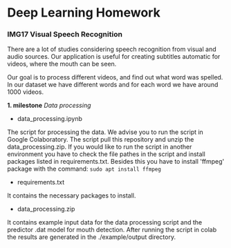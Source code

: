 # Deep Learning Homework
### IMG17 Visual Speech Recognition

There are a lot of studies considering speech recognition from visual and audio sources. Our application is useful for creating subtitles automatic for videos, where the mouth can be seen.

Our goal is to process different videos, and find out what word was spelled. In our dataset we have different words and for each word we have around 1000 videos.

**1. milestone**
*Data processing*

* data_processing.ipynb

The script for processing the data. We advise you to run the script in Google Colaboratory. The script pull this repository and unzip the data_processing.zip.
If you would like to run the script in another environment you have to check the file pathes in the script and install packages listed in requirements.txt. Besides this you have to install 'ffmpeg' package with the command:
``` sudo apt install ffmpeg ```

* requirements.txt

It contains the necessary packages to install.

* data_processing.zip

It contains example input data for the data processing script and the predictor .dat model for mouth detection. After running the script in colab the results are generated in the ./example/output directory.
